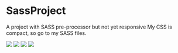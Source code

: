 # SassProject
A project with SASS pre-processor but not yet responsive
My CSS is compact, so go to my SASS files.

<img src="https://i.pinimg.com/564x/6b/b0/07/6bb0079c5fc3e894b90a6984fbad9bd8.jpg">
<img src="https://i.pinimg.com/564x/a2/07/0d/a2070d6a7b5698616418e54568700054.jpg">
<img src="https://i.pinimg.com/564x/85/f0/c2/85f0c2afffba4c9e73b00879d4179904.jpg">
<img src="https://i.pinimg.com/564x/0e/b6/38/0eb638297bf8b81528c1e74fe421fa94.jpg">
